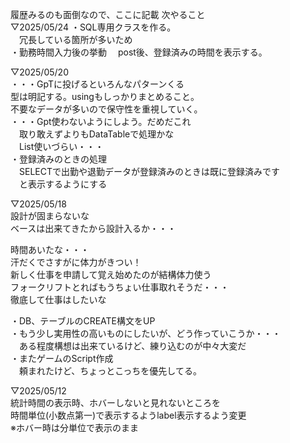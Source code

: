 履歴みるのも面倒なので、ここに記載 
次やること  
▽2025/05/24
・SQL専用クラスを作る。  
　冗長している箇所が多いため  
・勤務時間入力後の挙動
　post後、登録済みの時間を表示する。  
  
  
▽2025/05/20  
・・・GpTに投げるといろんなパターンくる  
  型は明記する。usingもしっかりまとめること。  
  不要なデータが多いので保守性を重視していく。  
  ・・・Gpt使わないようにしよう。だめだこれ  
　取り敢えず<List>よりもDataTableで処理かな  
　List使いづらい・・・  
・登録済みのときの処理  
　SELECTで出勤や退勤データが登録済みのときは既に登録済みです  
　と表示するようにする  
  
▽2025/05/18  
設計が固まらないな  
ベースは出来てきたから設計入るか・・・  
  
時間あいたな・・・  
汗だくでさすがに体力がきつい！  
新しく仕事を申請して覚え始めたのが結構体力使う  
フォークリフトとればもうちょい仕事取れそうだ・・・  
徹底して仕事はしたいな  
  
・DB、テーブルのCREATE構文をUP  
・もう少し実用性の高いものにしたいが、どう作っていこうか・・・  
　ある程度構想は出来ているけど、練り込むのが中々大変だ  
・またゲームのScript作成  
　頼まれたけど、ちょっとこっちを優先してる。  
  
▽2025/05/12  
統計時間の表示時、ホバーしないと見れないところを  
時間単位(小数点第一)で表示するようlabel表示するよう変更  
※ホバー時は分単位で表示のまま  


